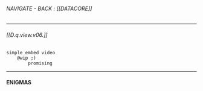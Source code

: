 ###### NAVIGATE - BACK : [[DATACORE]]
-----

###### [[D.q.view.v06.]]
	simple embed video
		@wip ;)
			promising 


------
#### ENIGMAS







